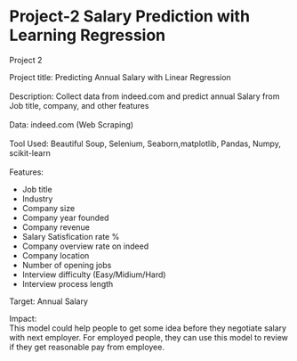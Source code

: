 # Project-2 Salary Prediction with Learning Regression
Project 2

Project title: Predicting Annual Salary with Linear Regression<br/><br/>
Description: Collect data from indeed.com and predict annual Salary from Job title, company, and other features<br/><br/>
Data: indeed.com (Web Scraping)<br/><br/>
Tool Used: Beautiful Soup, Selenium, Seaborn,matplotlib, Pandas, Numpy, scikit-learn<br/><br/>
Features: <br/>
  - Job title
  - Industry
  - Company size
  - Company year founded
  - Company revenue
  - Salary Satisfication rate %
  - Company overview rate on indeed
  - Company location
  - Number of opening jobs
  - Interview difficulty (Easy/Midium/Hard)
  - Interview process length 

Target: Annual Salary<br/>

Impact: <br/>
This model could help people to get some idea before they negotiate salary with next employer.
For employed people, they can use this model to review if they get reasonable pay from employee.<br/><br/>
